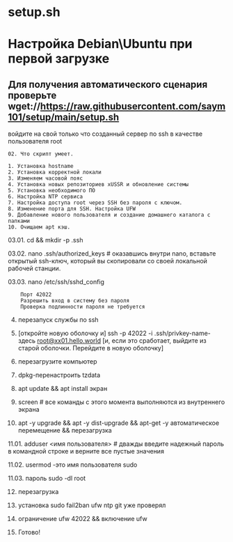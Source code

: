 # setup.sh
# Настройка Debian\Ubuntu при первой загрузке

## Для получения автоматического сценария проверьте wget://https://raw.githubusercontent.com/saym101/setup/main/setup.sh


войдите на свой только что созданный сервер по ssh в качестве пользователя root


```
02. Что скрипт умеет.

1. Установка hostname
2. Установка корректной локали
3. Изменяем часовой пояс
4. Установка новых репозиториев xUSSR и обновление системы
5. Установка необходимого ПО
6. Настройка NTP сервиса
7. Настройка доступа root через SSH без пароля с ключом.
8. Изменение порта для SSH. Настройка UFW
9. Добавление нового пользователя и создание домашнего каталога с папками
10. Очищаем apt кэш.

```
03.01. cd && mkdir -p .ssh

03.02. nano .ssh/authorized_keys # оказавшись внутри nano, вставьте открытый ssh-ключ, который вы скопировали со своей локальной рабочей станции.

03.03. nano /etc/ssh/sshd_config
```
	Порт 42022
	Разрешить вход в систему без пароля
	Проверка подлинности пароля не требуется
```
04. перезапуск службы по ssh

05. [откройте новую оболочку и] ssh -p 42022 -i .ssh/privkey-name-здесь root@xx01.hello.world [и, если это сработает, выйдите из старой оболочки. Перейдите в новую оболочку]

06. перезагрузите компьютер

07. dpkg-перенастроить tzdata

08. apt update && apt install экран

09. screen # все команды с этого момента выполняются из внутреннего экрана

10. apt -y upgrade && apt -y dist-upgrade && apt-get -y автоматическое перемещение && перезагрузка

11.01. adduser <имя пользователя> # дважды введите надежный пароль в командной строке и верните все пустые значения

11.02. usermod -это имя пользователя sudo

11.03. пароль sudo -dl root

12. перезагрузка

13. установка sudo fail2ban ufw ntp git уже проверял

14. ограничение ufw 42022 && включение ufw

15. Готово!
